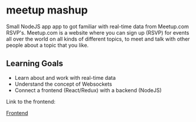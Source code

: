 # meetup mashup
Small NodeJS app app to got familiar with real-time data from Meetup.com RSVP's. 
Meetup.com is a website where you can sign up (RSVP) for events all over the world on all kinds of different topics, 
to meet and talk with other people about a topic that you like. 

## Learning Goals
* Learn about and work with real-time data
* Understand the concept of Websockets 
* Connect a frontend (React/Redux) with a backend (NodeJS)

Link to the frontend:

[Frontend](https://github.com/oksmelnik/meetup-client)
